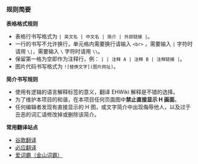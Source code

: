 ﻿### 规则简要
**表格格式规则**
* 表格行书写格式为 `| 英文名 | 中文名 | 简介 | 外部链接 |`。
* 一行的书写不允许换行，单元格内需要换行请输入 `<br>` ，需要输入 `|` 字符时请用 `\|`，需要输入 `\` 字符时请用 `\\`。
* 保留第一格为空即作为注释行，例： `| | 注释 A | 注释 B | 注释链接 |`。
* 图片代码书写格式为 `![替换文字](图片网址)`。

**简介书写规则**
* 使用有逻辑的语言解释标签的意义，翻译 EHWiki 解释是不错的选择。
* 为了维护本项目的和谐，在本项目任何页面图中**禁止直接显示 H 画面**。
* 任何编辑者发现有直接显示的 H 图，或文字简介中出现侮辱他人，以及过于丑恶的词汇请修改掉或删除该简介。

**常用翻译站点**
* [谷歌翻译](http://translate.google.cn/)
* [必应翻译](http://www.bing.com/translator/)
* [爱词霸（金山词霸）](http://www.iciba.com/)